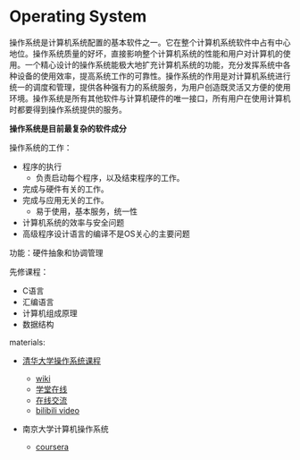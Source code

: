 # Operating System

 操作系统是计算机系统配置的基本软件之一。它在整个计算机系统软件中占有中心地位。操作系统质量的好坏，直接影响整个计算机系统的性能和用户对计算机的使用。一个精心设计的操作系统能极大地扩充计算机系统的功能，充分发挥系统中各种设备的使用效率，提高系统工作的可靠性。操作系统的作用是对计算机系统进行统一的调度和管理，提供各种强有力的系统服务，为用户创造既灵活又方便的使用环境。操作系统是所有其他软件与计算机硬件的唯一接口，所有用户在使用计算机时都要得到操作系统提供的服务。

**操作系统是目前最复杂的软件成分**

操作系统的工作：
* 程序的执行
    * 负责启动每个程序，以及结束程序的工作。
* 完成与硬件有关的工作。
* 完成与应用无关的工作。
    * 易于使用，基本服务，统一性
* 计算机系统的效率与安全问题
* 高级程序设计语言的编译不是OS关心的主要问题

功能：硬件抽象和协调管理


先修课程：
* C语言
* 汇编语言
* 计算机组成原理
* 数据结构 


materials:
* [清华大学操作系统课程](https://github.com/chyyuu/os_course_info)
    * [wiki](http://os.cs.tsinghua.edu.cn/oscourse/OS2015)
    * [学堂在线](https://www.xuetangx.com/courses/TsinghuaX/30240243X/2015_T1/about)
    * [在线交流](https://piazza.com/tsinghua.edu.cn/spring2015/30240243x/home)
    * [bilibili video](https://www.bilibili.com/video/av6538245/)

* 南京大学计算机操作系统
   * [coursera](https://www.coursera.org/learn/jisuanji-caozuo-xitong#reviews)
